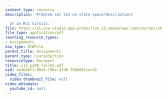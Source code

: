 ```yaml
---
content_type: resource
description: 'Problem set S13 on state space?description?

  of an RLC Circuit.'
file: https://ol-ocw-studio-app-production.s3.amazonaws.com/courses/16-01-unified-engineering-i-ii-iii-iv-fall-2005-spring-2006/ae4646f18bc6f96e4fd0f508d01cecd2_s13_ps09_fall03.pdf
file_type: application/pdf
learning_resource_types:
- Assignments
ocw_type: OCWFile
parent_title: Assignments
parent_type: CourseSection
resourcetype: Document
title: s13_ps09_fall03.pdf
uid: ae4646f1-8bc6-f96e-4fd0-f508d01cecd2
video_files:
  video_thumbnail_file: null
video_metadata:
  youtube_id: null
---
```

